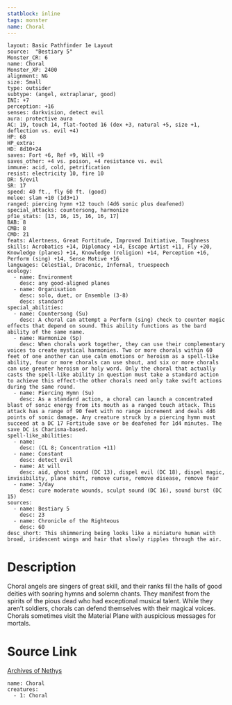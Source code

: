 ```yaml
---
statblock: inline
tags: monster
name: Choral
---
```

```statblock
layout: Basic Pathfinder 1e Layout
source:  "Bestiary 5"
Monster_CR: 6
name: Choral
Monster_XP: 2400
alignment: NG
size: Small
type: outsider
subtype: (angel, extraplanar, good)
INI: +7
perception: +16
senses: darkvision, detect evil
aura: protective aura
AC: 19, touch 14, flat-footed 16 (dex +3, natural +5, size +1, deflection vs. evil +4)
HP: 68
HP_extra: 
HD: 8d10+24
saves: Fort +6, Ref +9, Will +9
saves_other: +4 vs. poison, +4 resistance vs. evil
immune: acid, cold, petrification
resist: electricity 10, fire 10
DR: 5/evil
SR: 17
speed: 40 ft., fly 60 ft. (good)
melee: slam +10 (1d3+1)
ranged: piercing hymn +12 touch (4d6 sonic plus deafened)
special_attacks: countersong, harmonize
pf1e_stats: [13, 16, 15, 16, 16, 17]
BAB: 8
CMB: 8
CMD: 21
feats: Alertness, Great Fortitude, Improved Initiative, Toughness
skills: Acrobatics +14, Diplomacy +14, Escape Artist +11, Fly +20, Knowledge (planes) +14, Knowledge (religion) +14, Perception +16, Perform (sing) +14, Sense Motive +16
languages: Celestial, Draconic, Infernal, truespeech
ecology:
  - name: Environment
    desc: any good-aligned planes
  - name: Organisation
    desc: solo, duet, or Ensemble (3-8)
    desc: standard
special_abilities:
  - name: Countersong (Su)
    desc: A choral can attempt a Perform (sing) check to counter magic effects that depend on sound. This ability functions as the bard ability of the same name.
  - name: Harmonize (Sp)
    desc: When chorals work together, they can use their complementary voices to create mystical harmonies. Two or more chorals within 60 feet of one another can use calm emotions or heroism as a spell-like ability, four or more chorals can use shout, and six or more chorals can use greater heroism or holy word. Only the choral that actually casts the spell-like ability in question must take a standard action to achieve this effect-the other chorals need only take swift actions during the same round.
  - name: Piercing Hymn (Su)
    desc: As a standard action, a choral can launch a concentrated blast of sonic energy from its mouth as a ranged touch attack. This attack has a range of 90 feet with no range increment and deals 4d6 points of sonic damage. Any creature struck by a piercing hymn must succeed at a DC 17 Fortitude save or be deafened for 1d4 minutes. The save DC is Charisma-based.
spell-like_abilities:
  - name:
    desc: (CL 8; Concentration +11)
  - name: Constant
    desc: detect evil
  - name: At will
    desc: aid, ghost sound (DC 13), dispel evil (DC 18), dispel magic, invisibility, plane shift, remove curse, remove disease, remove fear
  - name: 3/day
    desc: cure moderate wounds, sculpt sound (DC 16), sound burst (DC 15)
sources:
  - name: Bestiary 5
    desc: 23
  - name: Chronicle of the Righteous
    desc: 60
desc_short: This shimmering being looks like a miniature human with broad, iridescent wings and hair that slowly ripples through the air.
```
# Description
Choral angels are singers of great skill, and their ranks fill the halls of good deities with soaring hymns and solemn chants. They manifest from the spirits of the pious dead who had exceptional musical talent. While they aren’t soldiers, chorals can defend themselves with their magical voices. Chorals sometimes visit the Material Plane with auspicious messages for mortals.
# Source Link
[Archives of Nethys](https://aonprd.com/MonsterDisplay.aspx?ItemName=Choral)
```encounter-table
name: Choral
creatures:
  - 1: Choral
```

